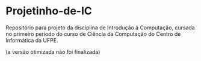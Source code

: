 # Projetinho-de-IC
Repositório para projeto da disciplina de Introdução à Computação, cursada no primeiro período do curso de Ciência da Computação do Centro de Informática da UFPE.

(a versão otimizada não foi finalizada)
